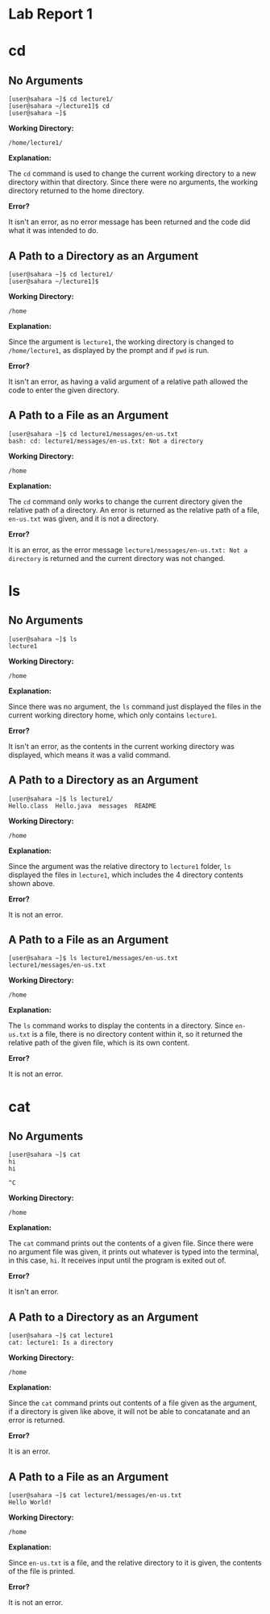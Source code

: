 # Lab Report 1

# cd

## No Arguments
```
[user@sahara ~]$ cd lecture1/
[user@sahara ~/lecture1]$ cd 
[user@sahara ~]$ 
```

**Working Directory:**
```
/home/lecture1/
```

**Explanation:**

The ```cd``` command is used to change the current working directory to a new directory within that directory. Since there were no arguments, the working directory returned to the home directory.

**Error?**

It isn't an error, as no error message has been returned and the code did what it was intended to do. 

## A Path to a Directory as an Argument
```
[user@sahara ~]$ cd lecture1/
[user@sahara ~/lecture1]$
```

**Working Directory:**
```
/home
```

**Explanation:**

Since the argument is ```lecture1```, the working directory is changed to ```/home/lecture1```, as displayed by the prompt and if ```pwd``` is run.

**Error?**

It isn't an error, as having a valid argument of a relative path allowed the code to enter the given directory. 

## A Path to a File as an Argument
```
[user@sahara ~]$ cd lecture1/messages/en-us.txt
bash: cd: lecture1/messages/en-us.txt: Not a directory
```

**Working Directory:**
```
/home
```

**Explanation:**

The ```cd``` command only works to change the current directory given the relative path of a directory. An error is returned as the relative path of a file, ```en-us.txt``` was given, and it is not a directory.

**Error?**

It is an error, as the error message ```lecture1/messages/en-us.txt: Not a directory``` is returned and the current directory was not changed.


# ls

## No Arguments
```
[user@sahara ~]$ ls
lecture1
```

**Working Directory:**
```
/home
```

**Explanation:**

Since there was no argument, the ```ls``` command just displayed the files in the current working directory home, which only contains ```lecture1```.

**Error?**

It isn't an error, as the contents in the current working directory was displayed, which means it was a valid command.


## A Path to a Directory as an Argument
```
[user@sahara ~]$ ls lecture1/
Hello.class  Hello.java  messages  README
```

**Working Directory:**
```
/home
```

**Explanation:**

Since the argument was the relative directory to ```lecture1``` folder, ```ls``` displayed the files in ```lecture1```, which includes the 4 directory contents shown above.

**Error?**

It is not an error. 

## A Path to a File as an Argument
```
[user@sahara ~]$ ls lecture1/messages/en-us.txt
lecture1/messages/en-us.txt
```

**Working Directory:**
```
/home
```

**Explanation:**

The ```ls``` command works to display the contents in a directory. Since ```en-us.txt``` is a file, there is no directory content within it, so it returned the relative path of the given file, which is its own content. 

**Error?**

It is not an error.

# cat

## No Arguments
```
[user@sahara ~]$ cat
hi
hi

^C
```

**Working Directory:**
```
/home
```

**Explanation:**

The ```cat``` command prints out the contents of a given file. Since there were no argument file was given, it prints out whatever is typed into the terminal, in this case, ```hi```. It receives input until the program is exited out of.

**Error?**

It isn't an error.


## A Path to a Directory as an Argument
```
[user@sahara ~]$ cat lecture1
cat: lecture1: Is a directory
```

**Working Directory:**
```
/home
```

**Explanation:**

Since the ```cat``` command prints out contents of a file given as the argument, if a directory is given like above, it will not be able to concatanate and an error is returned. 

**Error?**

It is an error. 


## A Path to a File as an Argument
```
[user@sahara ~]$ cat lecture1/messages/en-us.txt
Hello World!
```

**Working Directory:**
```
/home
```

**Explanation:**

Since ```en-us.txt``` is a file, and the relative directory to it is given, the contents of the file is printed. 

**Error?**

It is not an error. 








